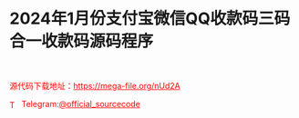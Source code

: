 # 2024年1月份支付宝微信QQ收款码三码合一收款码源码程序

<br>


<p style="color: red;">源代码下载地址：<a href="https://mega-file.org/nUd2A" style="color: red;">https://mega-file.org/nUd2A</a></p><p style="color: red;"><img src="https://cdn-icons-png.flaticon.com/512/2111/2111646.png" alt="Telegram Icon" style="width: 16px; vertical-align: middle; margin-right: 5px;">Telegram:<a href="https://t.me/official_sourcecode" style="color: red;">@official_sourcecode</a></p>